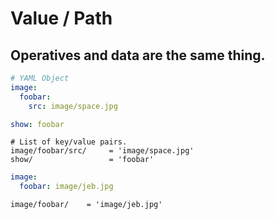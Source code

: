 # Value / Path
## Operatives and data are the same thing.

``` yaml
# YAML Object
image:
  foobar:
    src: image/space.jpg

show: foobar
```

```
# List of key/value pairs.
image/foobar/src/     = 'image/space.jpg'
show/                 = 'foobar'
```

``` yaml
image:
  foobar: image/jeb.jpg
```

```
image/foobar/    = 'image/jeb.jpg'
```
